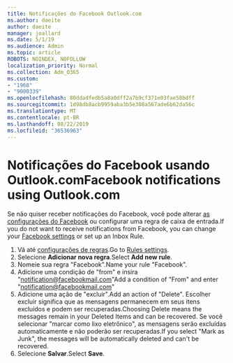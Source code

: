 ```yaml
---
title: Notificações do Facebook Outlook.com
ms.author: daeite
author: daeite
manager: joallard
ms.date: 5/1/19
ms.audience: Admin
ms.topic: article
ROBOTS: NOINDEX, NOFOLLOW
localization_priority: Normal
ms.collection: Adm_O365
ms.custom:
- "1968"
- "9000339"
ms.openlocfilehash: 80ddadfedb5a8a0dff2a7b9cf371e03fae58bdff
ms.sourcegitcommit: 1d98db8acb9959aba3b5e308a567ade6b62da56c
ms.translationtype: MT
ms.contentlocale: pt-BR
ms.lasthandoff: 08/22/2019
ms.locfileid: "36536963"
---
```

# <a name="facebook-notifications-using-outlookcom"></a><span data-ttu-id="48cd9-102">Notificações do Facebook usando Outlook.com</span><span class="sxs-lookup"><span data-stu-id="48cd9-102">Facebook notifications using Outlook.com</span></span>

<span data-ttu-id="48cd9-103">Se não quiser receber notificações do Facebook, você pode alterar [as configurações do Facebook](https://www.facebook.com/settings?tab=notifications) ou configurar uma regra de caixa de entrada.</span><span class="sxs-lookup"><span data-stu-id="48cd9-103">If you do not want to receive notifications from Facebook, you can change your [Facebook settings](https://www.facebook.com/settings?tab=notifications) or set up an Inbox Rule.</span></span>

1. <span data-ttu-id="48cd9-104">Vá até [configurações de regras](https://outlook.live.com/mail/options/mail/rules/inboxRules).</span><span class="sxs-lookup"><span data-stu-id="48cd9-104">Go to [Rules settings](https://outlook.live.com/mail/options/mail/rules/inboxRules).</span></span>
1. <span data-ttu-id="48cd9-105">Selecione **Adicionar nova regra**.</span><span class="sxs-lookup"><span data-stu-id="48cd9-105">Select **Add new rule**.</span></span>
1. <span data-ttu-id="48cd9-106">Nomeie sua regra "Facebook".</span><span class="sxs-lookup"><span data-stu-id="48cd9-106">Name your rule "Facebook".</span></span>
1. <span data-ttu-id="48cd9-107">Adicione uma condição de "from" e insira "notification@facebookmail.com"</span><span class="sxs-lookup"><span data-stu-id="48cd9-107">Add a condition of "From" and enter "notification@facebookmail.com"</span></span>
1. <span data-ttu-id="48cd9-108">Adicione uma ação de "excluir".</span><span class="sxs-lookup"><span data-stu-id="48cd9-108">Add an action of "Delete".</span></span> <span data-ttu-id="48cd9-109">Escolher excluir significa que as mensagens permanecem em seus itens excluídos e podem ser recuperadas.</span><span class="sxs-lookup"><span data-stu-id="48cd9-109">Choosing Delete means the messages remain in your Deleted Items and can be recovered.</span></span> <span data-ttu-id="48cd9-110">Se você selecionar "marcar como lixo eletrônico", as mensagens serão excluídas automaticamente e não poderão ser recuperadas.</span><span class="sxs-lookup"><span data-stu-id="48cd9-110">If you select "Mark as Junk", the messages will be automatically deleted and can't be recovered.</span></span>
1. <span data-ttu-id="48cd9-111">Selecione **Salvar**.</span><span class="sxs-lookup"><span data-stu-id="48cd9-111">Select **Save**.</span></span>